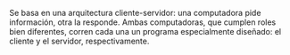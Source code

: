 Se basa en una arquitectura cliente-servidor: una computadora pide información, otra la responde. Ambas computadoras, que cumplen roles bien diferentes, corren cada una un programa especialmente diseñado: el cliente y el servidor, respectivamente.
